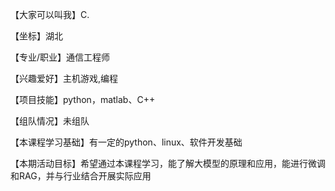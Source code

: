 
【大家可以叫我】C.

【坐标】湖北

【专业/职业】通信工程师

【兴趣爱好】主机游戏,编程

【项目技能】python，matlab、C++

【组队情况】未组队

【本课程学习基础】有一定的python、linux、软件开发基础

【本期活动目标】希望通过本课程学习，能了解大模型的原理和应用，能进行微调和RAG，并与行业结合开展实际应用
